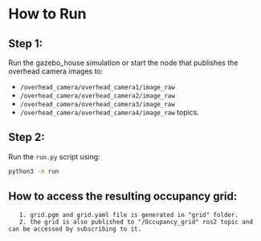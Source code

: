 # How to Run

## Step 1:
  Run the gazebo_house simulation or start the node that publishes the overhead camera images to:
  - `/overhead_camera/overhead_camera1/image_raw`
  - `/overhead_camera/overhead_camera2/image_raw`
  - `/overhead_camera/overhead_camera3/image_raw`
  - `/overhead_camera/overhead_camera4/image_raw` topics.

## Step 2:
  Run the `run.py` script using:
  ```sh
  python3 -m run
  ```

## How to access the resulting occupancy grid:
       1. grid.pgm and grid.yaml file is generated in "grid" folder.
       2. the grid is also published to "/Occupancy_grid" ros2 topic and can be accessed by subscribing to it.

